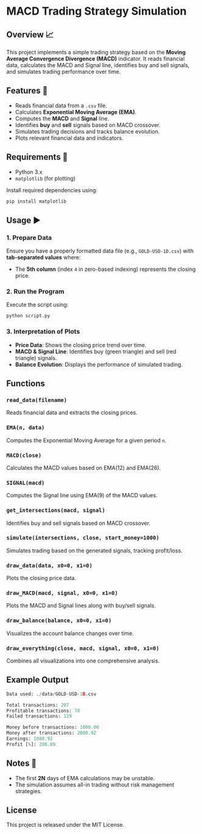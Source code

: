 # MACD Trading Strategy Simulation

## Overview 📈
This project implements a simple trading strategy based on the **Moving Average Convergence Divergence (MACD)** indicator. It reads financial data, calculates the MACD and Signal line, identifies buy and sell signals, and simulates trading performance over time.

## Features 🚀
- Reads financial data from a `.csv` file.
- Calculates **Exponential Moving Average (EMA)**.
- Computes the **MACD** and **Signal** line.
- Identifies **buy** and **sell** signals based on MACD crossover.
- Simulates trading decisions and tracks balance evolution.
- Plots relevant financial data and indicators.

## Requirements 🔧
- Python 3.x
- `matplotlib` (for plotting)

Install required dependencies using:
```sh
pip install matplotlib
```

## Usage ▶️
### 1. Prepare Data
Ensure you have a properly formatted data file (e.g., `GOLD-USD-1D.csv`) with **tab-separated values** where:
- The **5th column** (index `4` in zero-based indexing) represents the closing price.

### 2. Run the Program
Execute the script using:
```sh
python script.py
```

### 3. Interpretation of Plots
- **Price Data**: Shows the closing price trend over time.
- **MACD & Signal Line**: Identifies buy (green triangle) and sell (red triangle) signals.
- **Balance Evolution**: Displays the performance of simulated trading.

## Functions
### `read_data(filename)`
Reads financial data and extracts the closing prices.

### `EMA(n, data)`
Computes the Exponential Moving Average for a given period `n`.

### `MACD(close)`
Calculates the MACD values based on EMA(12) and EMA(26).

### `SIGNAL(macd)`
Computes the Signal line using EMA(9) of the MACD values.

### `get_intersections(macd, signal)`
Identifies buy and sell signals based on MACD crossover.

### `simulate(intersections, close, start_money=1000)`
Simulates trading based on the generated signals, tracking profit/loss.

### `draw_data(data, x0=0, x1=0)`
Plots the closing price data.

### `draw_MACD(macd, signal, x0=0, x1=0)`
Plots the MACD and Signal lines along with buy/sell signals.

### `draw_balance(balance, x0=0, x1=0)`
Visualizes the account balance changes over time.

### `draw_everything(close, macd, signal, x0=0, x1=0)`
Combines all visualizations into one comprehensive analysis.

## Example Output 
```python
Data used: ./data/GOLD-USD-1D.csv

Total transactions: 207
Profitable transactions: 78
Failed transactions: 129

Money before transactions: 1000.00
Money after transactions: 2080.92
Earnings: 1080.92
Profit [%]: 208.09
```

## Notes 📜
- The first **2N** days of EMA calculations may be unstable.
- The simulation assumes all-in trading without risk management strategies.

## License
This project is released under the MIT License.

